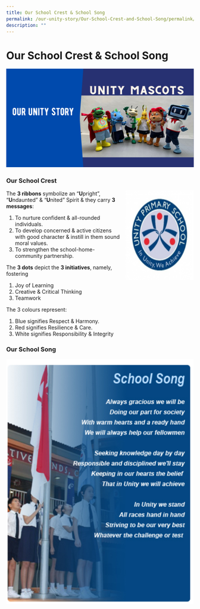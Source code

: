 ```yaml
---
title: Our School Crest & School Song
permalink: /our-unity-story/Our-School-Crest-and-School-Song/permalink/
description: ""
---
```

Our School Crest & School Song
==============================
![](/images/OurUnityStory.png)

### **Our School Crest**



<img src="/images/Unityprilogo.png" style="width:183px;height:240px;margin-left:15px;" align = "right">

The **3 ribbons** symbolize an “**U**pright”, “**U**ndaunted” & “**U**nited” Spirit & they carry **3 messages**:

1.  To nurture confident & all-rounded individuals.
2.  To develop concerned & active citizens with good character & instill in them sound moral values.
3.  To strengthen the school-home-community partnership.


The **3 dots** depict the **3 initiatives**, namely, fostering

1.  Joy of Learning
2.  Creative & Critical Thinking
3.  Teamwork

The 3 colours represent:

1.  Blue signifies Respect & Harmony.
2.  Red signifies Resilience & Care.
3.  White signifies Responsibility & Integrity

### **Our School Song**

![](/images/SchoolSong.png)